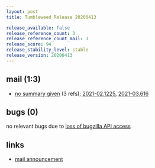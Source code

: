```yaml
---
layout: post
title: Tumbleweed Release 20200413

release_available: false
release_reference_count: 3
release_reference_count_mail: 3
release_score: 94
release_stability_level: stable
release_version: 20200413
---
```


## mail (1:3)

- [no summary given](https://github.com/boombatower/tumbleweed-review/issues/10) (3 refs); [2021-02.1225](https://github.com/boombatower/tumbleweed-review/issues/10), [2021-03.616](https://github.com/boombatower/tumbleweed-review/issues/10)

## bugs (0)

<!--more-->

no relevant bugs due to [loss of bugzilla API access](https://bugzilla.opensuse.org/show_bug.cgi?id=1157722)



## links

- [mail announcement](https://github.com/boombatower/tumbleweed-review/issues/10)
